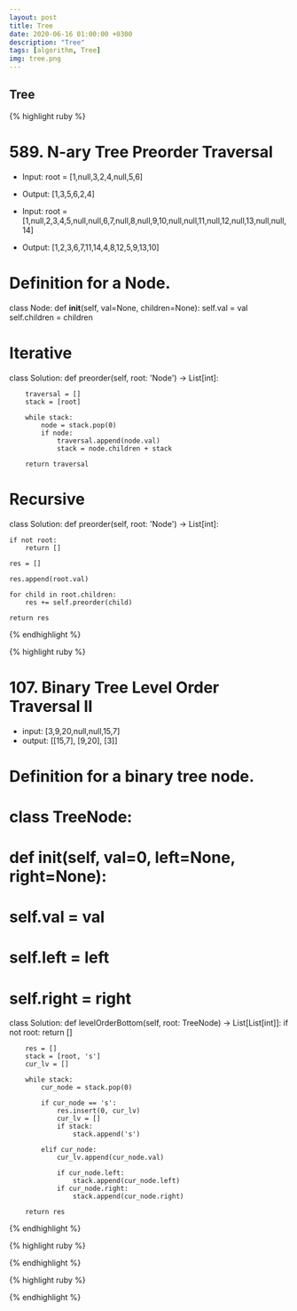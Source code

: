 ```yaml
---
layout: post
title: Tree
date: 2020-06-16 01:00:00 +0300
description: "Tree"
tags: [algorithm, Tree]
img: tree.png
---
```


## Tree

{% highlight ruby %}

# 589. N-ary Tree Preorder Traversal

* Input: root = [1,null,3,2,4,null,5,6]
* Output: [1,3,5,6,2,4]

* Input: root = [1,null,2,3,4,5,null,null,6,7,null,8,null,9,10,null,null,11,null,12,null,13,null,null,14]
* Output: [1,2,3,6,7,11,14,4,8,12,5,9,13,10]

# Definition for a Node.
class Node:
    def __init__(self, val=None, children=None):
        self.val = val
        self.children = children

# Iterative
class Solution:
    def preorder(self, root: 'Node') -> List[int]:
        
        traversal = []
        stack = [root]
        
        while stack:
            node = stack.pop(0)
            if node:
                traversal.append(node.val) 
                stack = node.children + stack
        
        return traversal

# Recursive
class Solution:
    def preorder(self, root: 'Node') -> List[int]:

    if not root:
        return []
    
    res = []

    res.append(root.val)

    for child in root.children:
        res += self.preorder(child)
    
    return res
            
{% endhighlight %}



{% highlight ruby %}

# 107. Binary Tree Level Order Traversal II

* input: [3,9,20,null,null,15,7]
* output: [[15,7], [9,20], [3]]

# Definition for a binary tree node.
# class TreeNode:
#     def __init__(self, val=0, left=None, right=None):
#         self.val = val
#         self.left = left
#         self.right = right
class Solution:
    def levelOrderBottom(self, root: TreeNode) -> List[List[int]]:
        if not root:
            return []
        
        res = []
        stack = [root, 's']
        cur_lv = []
        
        while stack:
            cur_node = stack.pop(0)
            
            if cur_node == 's':
                res.insert(0, cur_lv)        
                cur_lv = []
                if stack:
                    stack.append('s')
            
            elif cur_node:
                cur_lv.append(cur_node.val)
                
                if cur_node.left:
                    stack.append(cur_node.left)
                if cur_node.right:
                    stack.append(cur_node.right)
        
        return res



{% endhighlight %}

{% highlight ruby %}



{% endhighlight %}

{% highlight ruby %}



{% endhighlight %}